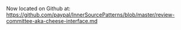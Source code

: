 Now located on Github at: https://github.com/paypal/InnerSourcePatterns/blob/master/review-committee-aka-cheese-interface.md
